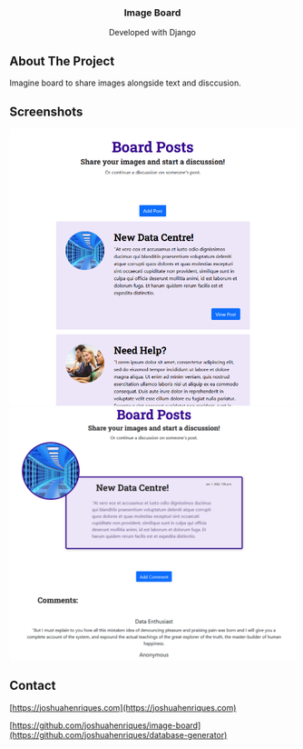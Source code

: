 <p align="center">
  <h3 align="center">Image Board</h3>
  <p align="center">
    Developed with Django
  </p>
</p>

## About The Project
Imagine board to share images alongside text and disccusion.

## Screenshots

![Alt text](./board/static/board/images/frontpage.png?raw=true "Screenshot")
![Alt text](./board/static/board/images/post-details.png?raw=true "Screenshot")

## Contact

[https://joshuahenriques.com](https://joshuahenriques.com)

[https://github.com/joshuahenriques/image-board](https://github.com/joshuahenriques/database-generator)
